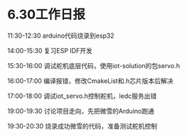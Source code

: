 # 6.30工作日报

11:30-12:30	arduino代码烧录到esp32

14:00-15:30	复习ESP IDF开发

15:30-16:00	调试舵机底层代码，使用iot-solution的包servo.h

16:00-17:00	编译报错，修改CmakeList和.h芯片版本后解决

17:00-18:00	调试iot_servo.h控制舵机，ledc服务出错

19:00-19:30	讨论项目走向，先把微雪的Arduino跑通

19:30-20:30	烧录成功微雪的代码，准备测试舵机控制
